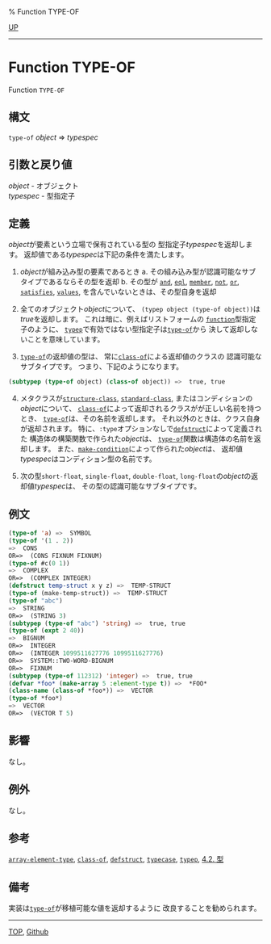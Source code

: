 % Function TYPE-OF

[UP](4.4.html)  

---

# Function **TYPE-OF**


Function `TYPE-OF`


## 構文

`type-of` *object* => *typespec*


## 引数と戻り値

*object* - オブジェクト  
*typespec* - 型指定子


## 定義

*object*が要素という立場で保有されている型の
型指定子*typespec*を返却します。
返却値である*typespec*は下記の条件を満たします。

1. *object*が組み込み型の要素であるとき
  a. その組み込み型が認識可能なサブタイプであるならその型を返却
  b. その型が
     [`and`](4.4.and-type.html),
     [`eql`](4.4.eql-type.html),
     [`member`](4.4.member-type.html),
     [`not`](4.4.not-type.html),
     [`or`](4.4.or-type.html),
     [`satisfies`](4.4.satisfies.html),
     [`values`](4.4.values-type.html),
     を含んでいないときは、その型自身を返却

2. 全てのオブジェクト*object*について、
`(typep object (type-of object))`は*true*を返却します。
これは暗に、例えばリストフォームの
[`function`](4.4.function-system-class.html)型指定子のように、
[`typep`](4.4.typep.html)で有効ではない型指定子は[`type-of`](4.4.type-of.html)から
決して返却しないことを意味しています。

3. [`type-of`](4.4.type-of.html)の返却値の型は、
常に[`class-of`](7.7.class-of.html)による返却値のクラスの
認識可能なサブタイプです。
つまり、下記のようになります。
```lisp
(subtypep (type-of object) (class-of object)) =>  true, true
```

4. メタクラスが[`structure-class`](4.4.structure-class.html),
[`standard-class`](4.4.standard-class.html),
またはコンディションの*object*について、
[`class-of`](7.7.class-of.html)によって返却されるクラスがが正しい名前を持つとき、
[`type-of`](4.4.type-of.html)は、その名前を返却します。
それ以外のときは、クラス自身が返却されます。
特に、`:type`オプションなしで[`defstruct`](8.1.defstruct.html)によって定義された
構造体の構築関数で作られた*object*は、
[`type-of`](4.4.type-of.html)関数は構造体の名前を返却します。
また、[`make-condition`](9.2.make-condition.html)によって作られた*object*は、
返却値*typespec*はコンディション型の名前です。

5. 次の型`short-float`, `single-float`,
`double-float`, `long-float`の*object*の返却値*typespec*は、
その型の認識可能なサブタイプです。


## 例文

```lisp
(type-of 'a) =>  SYMBOL          
(type-of '(1 . 2))
=>  CONS
OR=>  (CONS FIXNUM FIXNUM)
(type-of #c(0 1))
=>  COMPLEX
OR=>  (COMPLEX INTEGER)
(defstruct temp-struct x y z) =>  TEMP-STRUCT
(type-of (make-temp-struct)) =>  TEMP-STRUCT
(type-of "abc")
=>  STRING
OR=>  (STRING 3)
(subtypep (type-of "abc") 'string) =>  true, true
(type-of (expt 2 40))
=>  BIGNUM
OR=>  INTEGER
OR=>  (INTEGER 1099511627776 1099511627776)
OR=>  SYSTEM::TWO-WORD-BIGNUM
OR=>  FIXNUM
(subtypep (type-of 112312) 'integer) =>  true, true
(defvar *foo* (make-array 5 :element-type t)) =>  *FOO*
(class-name (class-of *foo*)) =>  VECTOR
(type-of *foo*)
=>  VECTOR
OR=>  (VECTOR T 5)
```


## 影響

なし。


## 例外

なし。


## 参考

[`array-element-type`](15.2.array-element-type.html),
[`class-of`](7.7.class-of.html),
[`defstruct`](8.1.defstruct.html),
[`typecase`](5.3.typecase.html),
[`typep`](4.4.typep.html),
[4.2. 型](4.2.html)


## 備考

実装は[`type-of`](4.4.type-of.html)が移植可能な値を返却するように
改良することを勧められます。


---
[TOP](index.html),  [Github](https://github.com/nptcl/npt-japanese)

